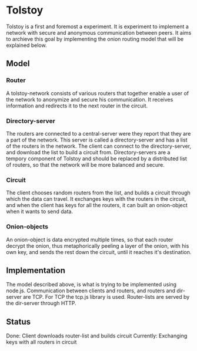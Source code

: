 # Tolstoy

Tolstoy is a first and foremost a experiment. It is experiment to implement a network with secure and anonymous
communication between peers. It aims to archieve this goal by implementing the onion routing model that will
be explained below.

## Model

### Router
A tolstoy-network consists of various routers that together enable a user of the network to anonymize and secure
his communication. It receives information and redirects it to the next router in the circuit.

### Directory-server
The routers are connected to a central-server were they report that they are a part of the network.
This server is called a directory-server and has a list of the routers in the network. The client can connect to the
directory-server, and download the list to build a circuit from. Directory-servers are a tempory component of Tolstoy
and should be replaced by a distributed list of routers, so that the network will be more balanced and secure.

### Circuit
The client chooses random routers from the list, and builds a circuit through which the data can travel.
It exchanges keys with the routers in the circuit, and when the client has keys for all the routers, it can built
an onion-object when it wants to send data.

### Onion-objects
An onion-object is data encrypted multiple times, so that each router decrypt the onion, thus metaphorically peeling
a layer of the onion, with his own key, and sends the rest down the circuit, until it reaches it's destination.

## Implementation

The model described above, is what is trying to be implemented using node.js. Communication between clients and routers,
and routers and dir-server are TCP. For TCP the tcp.js library is used. Router-lists are served by the dir-server through
HTTP.

## Status

Done: Client downloads router-list and builds circuit
Currently: Exchanging keys with all routers in circuit